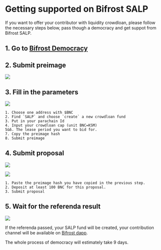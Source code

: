 # Getting supported on Bifrost SALP

If you want to offer your contributor with liquidity crowdloan, please follow the necessary steps below, pass though a democracy and get suppot from Bifrost SALP.

## 1. Go to [Bifrost Democracy](https://polkadot.js.org/apps/?rpc=wss%3A%2F%2Fbifrost-rpc.liebi.com%2Fws#/democracy) <a href="1-go-to-bifrost-democracy" id="1-go-to-bifrost-democracy"></a>

## 2. Submit preimage <a href="2-submit-preimage" id="2-submit-preimage"></a>

![](https://hackmd.io/\_uploads/r1uF1WhSF.png)

## 3. Fill in the parameters <a href="3-fill-in-the-parameters" id="3-fill-in-the-parameters"></a>

![](https://hackmd.io/\_uploads/SJoAxzhrK.png)

```
1. Choose one address with $BNC
2. Find `SALP` and choose `create` a new crowdloan fund
3. Put in your parachain Id
4. Input your crowdloan cap (unit BNC=KSM)
5&6. The lease period you want to bid for.
7. Copy the preimage hash
8. Submit preimage
```

## 4. Submit proposal <a href="4-submit-proposal" id="4-submit-proposal"></a>

![](https://hackmd.io/\_uploads/BJaAY-nBt.png)

![](https://hackmd.io/\_uploads/Byt--z3BF.png)

```
1. Paste the preimage hash you have copied in the previous step.
2. Deposit at least 100 BNC for this proposal.
3. Submit proposal
```

## 5. Wait for the referenda result <a href="5-wait-for-the-referenda-result" id="5-wait-for-the-referenda-result"></a>

![](https://hackmd.io/\_uploads/rkiQhZhBF.png)

If the referenda passed, your SALP fund will be created, your contribution channel will be available on [Bifrost dapp](https://bifrost.app/vcrowdloan).

The whole process of democracy will estimately take 9 days.

